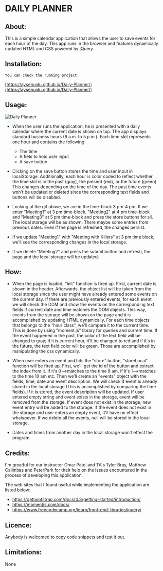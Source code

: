 # DAILY PLANNER

## About: ##

This is a simple calendar application that allows the user to save events for each hour of the day. This app runs in the browser and features dynamically updated HTML and CSS powered by jQuery.


## Installation: ##

    You can check the running project: 
    
  [https://aysenunlu.github.io/Daily-Planner/](https://aysenunlu.github.io/Daily-Planner/)

## Usage: ##

  ![Daily Planner](images/DailyPlanner.gif])

   - When the user runs the application, he is presented with a daily calendar where the current date is shown on top.
     The app displays standard business hours (9 a.m. to 5 p.m.). Each time slot represents one hour and contains the following: 

     * The time
     * A field to hold user input
     * A save button

  - Clicking on the save button stores the time and user input in localStorage. Additionally, each hour is color coded to reflect whether the time slot is in the past (gray), the present (red), or the future (green). This changes depending on the time of the day. The past time events won't be updated or deleted since the corresponding text fields and buttons will be disabled.

   - Looking at the gif above, we are in the time-block 3 pm-4 pm. If we enter "Meeting1" at 3 pm time-block, "Meeting2" at 4 pm time-block and "Meeting3" at 5 pm time-block and press the store buttons for all. The local storage will be as shown. There maybe some entries from previous dates. Even if the page is refreshed, the changes persist.

   - If we update "Meeting1" with "Meeting with Killers" at 3 pm time block, we'll see the corresponding changes in the local storage.

   - If we delete "Meeting2" and press the submit button and refresh, the page and the local storage will be updated.

## How: ##

* When the page is loaded, "init" function is fired up. First, current date is shown in the header. Afterwards, the object list will be taken from the local storage since the user might have already entered some events on the current day. If there are previously entered events, for each event we will check the DOM and show the events on the corresponding text fields if current date and time matches the DOM objects. This way, events from the storage will be shown on the page and it is accomplished by updating HTML dynamically. For each time objects that belongs to the "hour class", we'll compare it to the current time. This is done by using "moment.js" library for queries and current time. If the event happened in the past, the color of the text field will be changed to gray; if it is current hour, it'll be changed to red and if it's in the future, the text field color will be green. Those are accomplished by manipulating the css dynamically.

* When user enters an event and hits the "store" button, "storeLocal" function will be fired up. First, we'll get the id of the button and extract the index from it. If  it's 0-->matches to the time 9 am, if it's  1-->matches to the time 10 am etc. Then we'll create an "events" object with the fields; time, date and event description. We will check if event is already stored in the local storage (This is accomplished by comparing the time fields). If it is stored, the event description will be updated. If user entered empty string and event exists in the storage, event will be removed from the storage. If event does not exist in the storage, new event entry will be added to the storage. If the event does not exist in the storage and user enters an empty event, it'll have no effect whatsoever. If we delete all the events, null will be stored in the local storage.

* Dates and times from another day in the local storage won't effect the program.

## Credits: ## 

I'm greatful for our instructor Omar Patel and TA's Tyler Bray, Matthew Calimbas and PeterPark for their help on the issues encountered in the process of developing this application.

The web sites that I found useful while implementing the application are listed below:

  * https://getbootstrap.com/docs/4.3/getting-started/introduction/
  * https://momentjs.com/docs/
  * https://www.freecodecamp.org/learn/front-end-libraries/jquery/
  
## Licence: ##

Anybody is welcomed to copy code snippets and test it out.

## Limitations: ##

 None